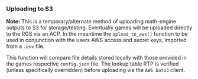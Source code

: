 ### Uploading to S3

**Note:**
This is a temporary/alternate method of uploading math-engine outputs to S3 for storage/testing. Eventually games will be uploaded directly to the RGS via an ACP.
In the meantime the `upload_to_aws()` function to be used in conjunction with the users AWS access and secret keys, imported from a `.env` file. 

This function will compare file details stored locally with those provided in the games respective `config.json` file. The lookup table RTP is verified (unless specifically overridden) before uploading via the `AWS boto3` client. 